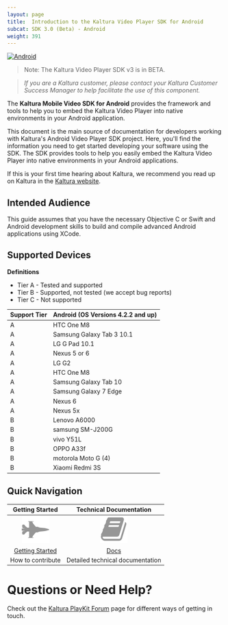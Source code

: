 ```yaml
---
layout: page
title:  Introduction to the Kaltura Video Player SDK for Android
subcat: SDK 3.0 (Beta) - Android
weight: 391
---
```


[![Android](https://img.shields.io/badge/Android-Supported-green.svg)](https://github.com/kaltura/player-sdk-native-ios)

> Note: The Kaltura Video Player SDK v3 is in BETA.

>*If you are a Kaltura customer, please contact your Kaltura Customer Success Manager to help facilitate the use of this component.*

The **Kaltura Mobile Video SDK for Android** provides the framework and tools to help you to embed the Kaltura Video Player into native environments in your Android application.

This document is the main source of documentation for developers working with Kaltura's Android Video Player SDK project. Here, you'll find the information you need to get started developing your software using the SDK. The SDK provides tools to help you easily embed the Kaltura Video Player into native environments in your Android applications.

If this is your first time hearing about Kaltura, we recommend you read up on Kaltura in the [Kaltura website](http://corp.kaltura.com/).

## Intended Audience

This guide assumes that you have the necessary Objective C or Swift and Android development skills to build and compile advanced Android applications using XCode.

## Supported Devices  

**Definitions**

* Tier A - Tested and supported
* Tier B - Supported, not tested (we accept bug reports)
* Tier C - Not supported

| Support Tier | Android (OS Versions 4.2.2 and up) |
|--------------|----------------------------------|
| A            | HTC One M8                         |
| A            | Samsung Galaxy Tab 3 10.1          |
| A            | LG G Pad 10.1                      |
| A            | Nexus 5 or 6                       |
| A            | LG G2                              |
| A            | HTC One M8                         |
| A            | Samsung Galaxy Tab 10              |
| A            | Samsung Galaxy  7 Edge             |
| A            |               Nexus 6              |
| A            |              Nexus 5x              |
| B            | Lenovo A6000                       |
| B            | samsung SM-J200G                   |
| B            |              vivo Y51L             |
| B            | OPPO A33f                          |
| B            | motorola Moto G (4)                |
| B            | Xiaomi Redmi 3S                    |

## Quick Navigation


|                                                      Getting Started                                                     |           Technical Documentation           |
|:------------------------------------------------------------------------------------------------------------------------:|:-------------------------------------------:|
|                                           ![help](./iOS-images/getStarted.png)                                           |         ![help](./iOS-images/TD.png)        |
| [Getting Started](https://vpaas.kaltura.com/documentation/Mobile-Video-Player-SDKs/Getting-Started-Playkit-SDK-Android.html) | [Docs](https://forum.kaltura.org/c/playkit) |
|                                                     How to contribute                                                    |       Detailed technical documentation      |


# Questions or Need Help?

Check out the [Kaltura PlayKit Forum](https://forum.kaltura.org/c/playkit) page for different ways of getting in touch.
